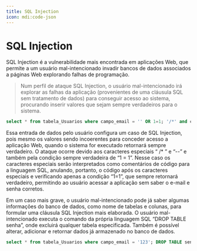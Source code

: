 ```yaml
---
title: SQL Injection
icon: mdi:code-json
---
```


# SQL Injection

SQL Injection é a vulnerabilidade mais encontrada em aplicações Web, que permite a um usuário mal-intencionado invadir bancos de dados associados a páginas Web explorando falhas de programação.

>Num perfil de ataque SQL Injection, o usuário mal-intencionado irá explorar as falhas da aplicação (provenientes de uma cláusula SQL sem tratamento de dados) para conseguir acesso ao sistema, procurando inserir valores que sejam sempre verdadeiros para o sistema.

```sql
select * from tabela_Usuarios where campo_email = '' OR 1=1; '/*' and campo_senha = '/*--';
```

Essa entrada de dados pelo usuário configura um caso de SQL Injection, pois mesmo os valores sendo incoerentes para conceder acesso a aplicação Web, quando o sistema for executado retornará sempre verdadeiro. O ataque ocorre devido aos caracteres especiais “ /* ” e “--” e também pela condição sempre verdadeira de “1 = 1”. Nesse caso os caracteres especiais serão interpretados como comentários de código para a linguagem SQL, anulando, portanto, o código após os caracteres especiais e verificando apenas a condição “1=1”, que sempre retornará verdadeiro, permitindo ao usuário acessar a aplicação sem saber o e-mail e senha corretos.

Em um caso mais grave, o usuário mal-intencionado pode já saber algumas informações do banco de dados, como nome de tabelas e colunas, para formular uma cláusula SQL Injection mais elaborada. O usuário mal-intencionado executa o comando da própria linguagem SQL “DROP TABLE senha”, onde excluirá qualquer tabela especificada. Também é possível alterar, adicionar e retornar dados já armazenado no banco de dados.

```sql
select * from tabela_Usuarios where campo_email = '123'; DROP TABLE senha; '/*' and campo_senha = '/*--';
```

